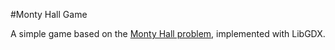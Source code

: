 #Monty Hall Game

A simple game based on the [Monty Hall problem](https://en.wikipedia.org/wiki/Monty_Hall_problem), implemented with LibGDX.
